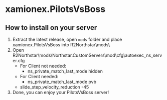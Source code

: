 # xamionex.PilotsVsBoss

## How to install on your server

1. Extract the latest release, open `mods` folder and place xamionex.PilotsVsBoss into R2Northstar\mods\
2. Open R2Northstar\mods\Northstar.CustomServers\mod\cfg\autoexec_ns_server.cfg
   - For Client not needed:
      - ns_private_match_last_mode hidden
   - For Client needed:
      - ns_private_match_last_mode pvb
   - slide_step_velocity_reduction -45
3. Done, you can enjoy your PilotsVsBoss server!
